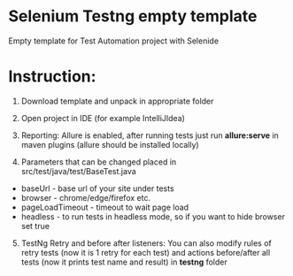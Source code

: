 # Selenium Testng empty template

Empty template for Test Automation project with Selenide

# Instruction:

1. Download template and unpack in appropriate folder

2. Open project in IDE (for example IntelliJIdea)

3. Reporting: Allure is enabled, after running tests just run **allure:serve** in maven plugins (allure should be
   installed locally)

4. Parameters that can be changed placed in src/test/java/test/BaseTest.java

- baseUrl - base url of your site under tests
- browser - chrome/edge/firefox etc.
- pageLoadTimeout - timeout to wait page load
- headless - to run tests in headless mode, so if you want to hide browser set true

5. TestNg Retry and before after listeners: You can also modify rules of retry tests (now it is 1 retry for each test)
   and actions before/after all tests (now it prints test name and result) in **testng** folder
